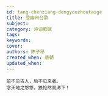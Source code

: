 ```yaml
---
id: tang-chenziang-dengyouzhoutaige
title: 登幽州台歌
subject: 
category: 诗词歌赋
tags: 
keywords: 
cover: 
authors: 陈子昂
created_when: 唐朝
updated_when: 
---
```


```
前不见古人，后不见来者。
念天地之悠悠，独怆然而涕下！
```
